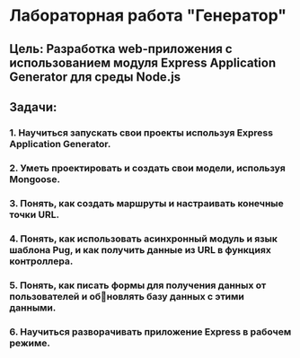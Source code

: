 # Лабораторная работа "Генератор"

## Цель: Разработка web-приложения с использованием модуля Express Application Generator для среды Node.js


## Задачи:
### 1. Научиться запускать свои проекты используя Express Application Generator.
### 2. Уметь проектировать и создать свои модели, используя Mongoose.
### 3. Понять, как создать маршруты и настраивать конечные точки URL.
### 4. Понять, как использовать асинхронный модуль и язык шаблона Pug, и как получить данные из URL в функциях контроллера.
### 5. Понять, как писать формы для получения данных от пользователей и обновлять базу данных с этими данными.
### 6. Научиться разворачивать приложение Express в рабочем режиме.
